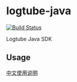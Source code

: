 # logtube-java

[![Build Status](https://travis-ci.org/logtube/logtube-java.svg?branch=master)](https://travis-ci.org/logtube/logtube-java)

Logtube Java SDK

## Usage

[中文使用说明](https://github.com/logtube/logtube-java/tree/master/docs)
